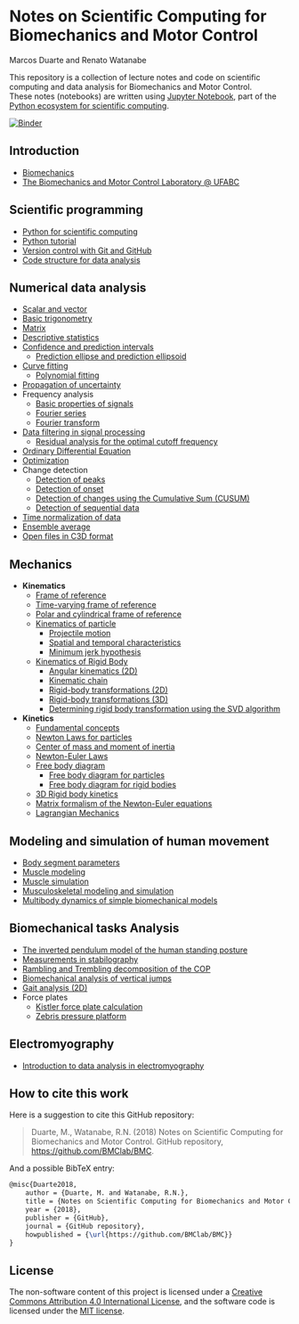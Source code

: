 # Notes on Scientific Computing for Biomechanics and Motor Control  

Marcos Duarte and Renato Watanabe

This repository is a collection of lecture notes and code on scientific computing and data analysis for Biomechanics and Motor Control.  
These notes (notebooks) are written using [Jupyter Notebook](http://jupyter.org/), part of the [Python ecosystem for scientific computing]( http://scipy.org/).

[![Binder](https://mybinder.org/badge_logo.svg)](https://mybinder.org/v2/gh/BMClab/BMC/master)

## Introduction

* [Biomechanics](http://nbviewer.jupyter.org/github/BMClab/BMC/blob/master/notebooks/Biomechanics.ipynb)  
* [The Biomechanics and Motor Control Laboratory @ UFABC](http://nbviewer.jupyter.org/github/BMClab/BMC/blob/master/notebooks/BMClab.ipynb)  

## Scientific programming

* [Python for scientific computing](http://nbviewer.jupyter.org/github/BMClab/BMC/blob/master/notebooks/PythonForScientificComputing.ipynb)  
* [Python tutorial](http://nbviewer.jupyter.org/github/BMClab/BMC/blob/master/notebooks/PythonTutorial.ipynb)
* [Version control with Git and GitHub](http://nbviewer.jupyter.org/github/BMClab/BMC/blob/master/notebooks/VersionControlGitGitHub.ipynb)  
* [Code structure for data analysis](http://nbviewer.jupyter.org/github/BMClab/BMC/blob/master/notebooks/CodeStructure.ipynb)  

## Numerical data analysis

* [Scalar and vector](http://nbviewer.jupyter.org/github/BMClab/BMC/blob/master/notebooks/ScalarVector.ipynb)  
* [Basic trigonometry](http://nbviewer.jupyter.org/github/BMClab/BMC/blob/master/notebooks/TrigonometryBasics.ipynb)  
* [Matrix](http://nbviewer.jupyter.org/github/BMClab/BMC/blob/master/notebooks/Matrix.ipynb)  
* [Descriptive statistics](http://nbviewer.jupyter.org/github/BMClab/BMC/blob/master/notebooks/Statistics-Descriptive.ipynb)  
* [Confidence and prediction intervals](http://nbviewer.jupyter.org/github/BMClab/BMC/blob/master/notebooks/ConfidencePredictionIntervals.ipynb)  
  * [Prediction ellipse and prediction ellipsoid](http://nbviewer.jupyter.org/github/BMClab/BMC/blob/master/notebooks/PredictionEllipseEllipsoid.ipynb)  
* [Curve fitting](http://nbviewer.jupyter.org/github/BMClab/BMC/blob/master/notebooks/CurveFitting.ipynb)  
  * [Polynomial fitting](http://nbviewer.jupyter.org/github/BMClab/BMC/blob/master/notebooks/PolynomialFitting.ipynb)  
* [Propagation of uncertainty](http://nbviewer.jupyter.org/github/BMClab/BMC/blob/master/notebooks/Propagation%20of%20uncertainty.ipynb)  
* Frequency analysis  
  * [Basic properties of signals](http://nbviewer.jupyter.org/github/BMClab/BMC/blob/master/notebooks/SignalBasicProperties.ipynb)  
  * [Fourier series](http://nbviewer.jupyter.org/github/BMClab/BMC/blob/master/notebooks/FourierSeries.ipynb)
  * [Fourier transform](http://nbviewer.jupyter.org/github/BMClab/BMC/blob/master/notebooks/FourierTransform.ipynb)
* [Data filtering in signal processing](http://nbviewer.jupyter.org/github/BMClab/BMC/blob/master/notebooks/DataFiltering.ipynb)  
  * [Residual analysis for the optimal cutoff frequency](http://nbviewer.jupyter.org/github/BMClab/BMC/blob/master/notebooks/ResidualAnalysis.ipynb)  
* [Ordinary Differential Equation](http://nbviewer.jupyter.org/github/BMClab/BMC/blob/master/notebooks/OrdinaryDifferentialEquation.ipynb)  
* [Optimization](http://nbviewer.jupyter.org/github/BMClab/BMC/blob/master/notebooks/Optimization.ipynb)  
* Change detection  
  * [Detection of peaks](https://nbviewer.jupyter.org/github/demotu/detecta/blob/master/docs/detect_peaks.ipynb)  
  * [Detection of onset](https://nbviewer.jupyter.org/github/demotu/detecta/blob/master/docs/detect_onset.ipynb)  
  * [Detection of changes using the Cumulative Sum (CUSUM)](https://nbviewer.jupyter.org/github/demotu/detecta/blob/master/docs/detect_cusum.ipynb)  
  * [Detection of sequential data](https://nbviewer.jupyter.org/github/demotu/detecta/blob/master/docs/detect_seq.ipynb)  
* [Time normalization of data](http://nbviewer.jupyter.org/github/BMClab/BMC/blob/master/notebooks/TimeNormalization.ipynb)  
* [Ensemble average](http://nbviewer.jupyter.org/github/bmclab/BMC/blob/master/notebooks/EnsembleAverage.ipynb)  
* [Open files in C3D format](http://nbviewer.jupyter.org/github/BMClab/BMC/blob/master/notebooks/OpenC3Dfile.ipynb)  

## Mechanics

* **Kinematics**  
  * [Frame of reference](http://nbviewer.jupyter.org/github/BMClab/BMC/blob/master/notebooks/ReferenceFrame.ipynb)  
  * [Time-varying frame of reference](http://nbviewer.jupyter.org/github/BMClab/BMC/blob/master/notebooks/Time-varying%20frames.ipynb)
  * [Polar and cylindrical frame of reference](https://nbviewer.jupyter.org/github/BMClab/bmc/blob/master/notebooks/PolarBasis.ipynb)
  * [Kinematics of particle](http://nbviewer.jupyter.org/github/BMClab/BMC/blob/master/notebooks/KinematicsParticle.ipynb)  
    * [Projectile motion](http://nbviewer.jupyter.org/github/BMClab/BMC/blob/master/notebooks/ProjectileMotion.ipynb)  
    * [Spatial and temporal characteristics](http://nbviewer.jupyter.org/github/BMClab/BMC/blob/master/notebooks/SpatialTemporalCharacteristcs.ipynb)  
    * [Minimum jerk hypothesis](http://nbviewer.jupyter.org/github/BMClab/BMC/blob/master/notebooks/MinimumJerkHypothesis.ipynb)  
  * [Kinematics of Rigid Body](https://nbviewer.jupyter.org/github/BMClab/bmc/blob/master/notebooks/KinematicsOfRigidBody.ipynb)  
    * [Angular kinematics (2D)](http://nbviewer.jupyter.org/github/BMClab/BMC/blob/master/notebooks/KinematicsAngular2D.ipynb)  
    * [Kinematic chain](http://nbviewer.jupyter.org/github/BMClab/BMC/blob/master/notebooks/KinematicChain.ipynb)  
    * [Rigid-body transformations (2D)](http://nbviewer.jupyter.org/github/BMClab/BMC/blob/master/notebooks/Transformation2D.ipynb)  
    * [Rigid-body transformations (3D)](http://nbviewer.jupyter.org/github/BMClab/BMC/blob/master/notebooks/Transformation3D.ipynb)  
    * [Determining rigid body transformation using the SVD algorithm](http://nbviewer.jupyter.org/github/BMClab/BMC/blob/master/notebooks/SVDalgorithm.ipynb)  
* **Kinetics**  
  * [Fundamental concepts](http://nbviewer.jupyter.org/github/BMClab/BMC/blob/master/notebooks/KineticsFundamentalConcepts.ipynb)
  * [Newton Laws for particles](https://nbviewer.jupyter.org/github/BMClab/bmc/blob/master/notebooks/newtonLawForParticles.ipynb)  
  * [Center of mass and moment of inertia](https://nbviewer.jupyter.org/github/BMClab/bmc/blob/notebooks/CenterOfMassAndMomentOfInertia.ipynb)  
  * [Newton-Euler Laws](https://nbviewer.jupyter.org/github/BMClab/bmc/blob/notebooks/newton_euler_equations.ipynb)
  * [Free body diagram](http://nbviewer.jupyter.org/github/BMClab/BMC/blob/master/notebooks/FreeBodyDiagram.ipynb)
    * [Free body diagram for particles](https://nbviewer.jupyter.org/github/BMClab/bmc/blob/master/notebooks/FBDParticles.ipynb)
    * [Free body diagram for rigid bodies](https://nbviewer.jupyter.org/github/BMClab/bmc/blob/master/notebooks/FreeBodyDiagramForRigidBodies.ipynb)
  * [3D Rigid body kinetics](https://nbviewer.jupyter.org/github/BMClab/bmc/blob/master/notebooks/Kinetics3dRigidBody.ipynb)
  * [Matrix formalism of the Newton-Euler equations](https://nbviewer.jupyter.org/github/BMClab/bmc/blob/master/notebooks/MatrixFormalism.ipynb)  
  * [Lagrangian Mechanics](http://nbviewer.jupyter.org/github/BMClab/BMC/blob/master/notebooks/lagrangian_mechanics.ipynb)  

## Modeling and simulation of human movement

* [Body segment parameters](http://nbviewer.jupyter.org/github/BMClab/BMC/blob/master/notebooks/BodySegmentParameters.ipynb)
* [Muscle modeling](http://nbviewer.jupyter.org/github/BMClab/BMC/blob/master/notebooks/MuscleModeling.ipynb)  
* [Muscle simulation](http://nbviewer.jupyter.org/github/BMClab/BMC/blob/master/notebooks/MuscleSimulation.ipynb)  
* [Musculoskeletal modeling and simulation](http://nbviewer.jupyter.org/github/BMClab/BMC/blob/master/notebooks/MusculoskeletaModelingSimulation.ipynb)  
* [Multibody dynamics of simple biomechanical models](http://nbviewer.jupyter.org/github/BMClab/BMC/blob/master/notebooks/MultibodyDynamics.ipynb)  

## Biomechanical tasks Analysis

* [The inverted pendulum model of the human standing posture](http://nbviewer.jupyter.org/github/BMClab/BMC/blob/master/notebooks/IP_Model.ipynb)
* [Measurements in stabilography](http://nbviewer.jupyter.org/github/BMClab/BMC/blob/master/notebooks/Stabilography.ipynb)  
* [Rambling and Trembling decomposition of the COP](http://nbviewer.jupyter.org/github/BMClab/BMC/blob/master/notebooks/IEP.ipynb)  
* [Biomechanical analysis of vertical jumps](http://nbviewer.jupyter.org/github/BMClab/BMC/blob/master/notebooks/VerticalJump.ipynb)
* [Gait analysis (2D)](http://nbviewer.jupyter.org/github/BMClab/BMC/blob/master/notebooks/GaitAnalysis2D.ipynb)  
* Force plates
  * [Kistler force plate calculation](http://nbviewer.jupyter.org/github/BMClab/BMC/blob/master/notebooks/KistlerForcePlateCalculation.ipynb)  
  * [Zebris pressure platform](http://nbviewer.jupyter.org/github/BMClab/BMC/blob/master/notebooks/ReadZebrisPressurePlatformASCIIfiles.ipynb)  

## Electromyography

* [Introduction to data analysis in electromyography](http://nbviewer.jupyter.org/github/BMClab/BMC/blob/master/notebooks/Electromyography.ipynb)  

## How to cite this work

Here is a suggestion to cite this GitHub repository:

> Duarte, M., Watanabe, R.N. (2018) Notes on Scientific Computing for Biomechanics and Motor Control. GitHub repository, <https://github.com/BMClab/BMC>.

And a possible BibTeX entry:

```tex
@misc{Duarte2018,  
    author = {Duarte, M. and Watanabe, R.N.},
    title = {Notes on Scientific Computing for Biomechanics and Motor Control},  
    year = {2018},  
    publisher = {GitHub},  
    journal = {GitHub repository},  
    howpublished = {\url{https://github.com/BMClab/BMC}}  
}
```

## License

The non-software content of this project is licensed under a [Creative Commons Attribution 4.0 International License](http://creativecommons.org/licenses/by/4.0/), and the software code is licensed under the [MIT license](https://opensource.org/licenses/mit-license.php).
